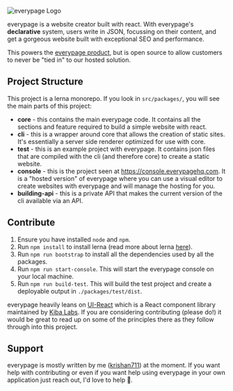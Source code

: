 ![everypage Logo](https://www.everypagehq.com/assets/banner.png)

everypage is a website creator built with react. With everypage's **declarative** system, users write in JSON, focussing on their content, and get a gorgeous website built with exceptional SEO and performance.

This powers the [everypage product](https://www.everypagehq.com), but is open source to allow customers to never be "tied in" to our hosted solution.

## Project Structure

This project is a lerna monorepo. If you look in `src/packages/`, you will see the main parts of this project:

- **core** - this contains the main everypage code. It contains all the sections and feature required to build a simple website with react.
- **cli** - this is a wrapper around core that allows the creation of static sites. It's essentially a server side renderer optimized for use with core.
- **test** - this is an example project with everypage. It contains json files that are compiled with the cli (and therefore core) to create a static website.
- **console** - this is the project seen at https://console.everypagehq.com. It is a "hosted version" of everypage where you can use a visual editor to create websites with everypage and will manage the hosting for you.
- **building-api** - this is a private API that makes the current version of the cli available via an API.

## Contribute

1. Ensure you have installed `node` and `npm`.
1. Run `npm install` to install lerna (read more about lerna [here](https://github.com/lerna/lerna)).
1. Run `npm run bootstrap` to install all the dependencies used by all the packages.
1. Run `npm run start-console`. This will start the everypage console on your local machine.
1. Run `npm run build-test`. This will build the test project and create a deployable output in `./packages/test/dist`.

everypage heavily leans on [UI-React](https://github.com/kibalabs/ui-react) which is a React component library maintained by [Kiba Labs](https://www.kibalabs.com). If you are considering contributing (please do!) it would be great to read up on some of the principles there as they follow through into this project.

## Support

everypage is mostly written by me ([krishan711](https://twitter.com/krishan711)) at the moment. If you want help with contributing or even if you want help using everypage in your own application just reach out, I'd love to help 🙌.
